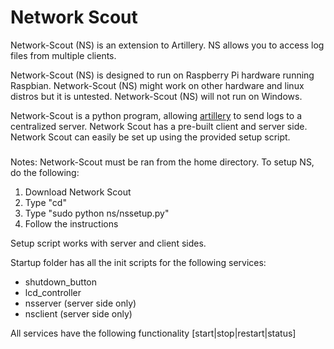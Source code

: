 Network Scout
==

Network-Scout (NS) is an extension to Artillery. NS allows you to access log files from multiple clients.

Network-Scout (NS) is designed to run on Raspberry Pi hardware running Raspbian. Network-Scout (NS) might work on other hardware and linux distros but it is untested. Network-Scout (NS) will not run on Windows.

Network-Scout is a python program, allowing <a href=https://github.com/trustedsec/artillery>artillery</a> to send logs to a centralized server. Network Scout has a pre-built client and server side. Network Scout can easily be set up using the provided setup script.

###
Notes:
Network-Scout must be ran from the home directory. To setup NS, do the following:
<ol>
  <li>Download Network Scout</li>
  <li>Type "cd"</li>
  <li>Type "sudo python ns/nssetup.py"</li>
  <li>Follow the instructions</li>
</ol>
Setup script works with server and client sides.


Startup folder has all the init scripts for the following services:
<ul>
  <li>shutdown_button</li>
  <li>lcd_controller</li>
  <li>nsserver (server side only)</li>
  <li>nsclient (server side only)</li>
</ul>
All services have the following functionality [start|stop|restart|status]
